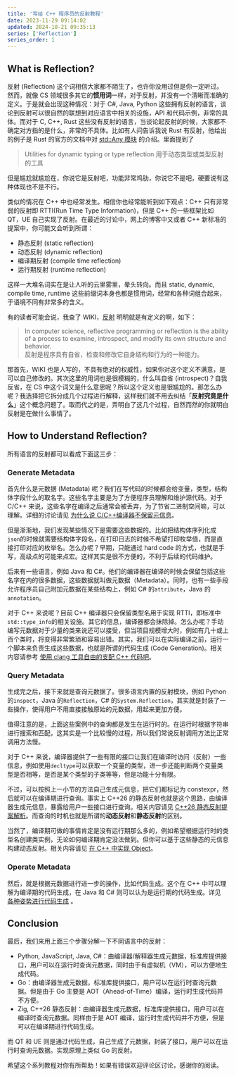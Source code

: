 ```yaml
---
title: '写给 C++ 程序员的反射教程'
date: 2023-11-29 09:14:02
updated: 2024-10-21 09:35:13
series: ['Reflection']
series_order: 1
---
```


## What is Reflection? 

反射 (Reflection) 这个词相信大家都不陌生了，也许你没用过但是你一定听过。然而，就像 CS 领域很多其它的**惯用词**一样，对于反射，并没有一个清晰而准确的定义。于是就会出现这种情况：对于 C#, Java, Python 这些拥有反射的语言，谈论到反射可以很自然的联想到对应语言中相关的设施，API 和代码示例，非常的具体。而对于 C, C++, Rust 这些没有反射的语言，当谈论起反射的时候，大家都不确定对方指的是什么，非常的不具体。比如有人问告诉我说 Rust 有反射，他给出的例子是 Rust 的官方的文档中对 [std::Any 模块](https://doc.rust-lang.org/stable/std/any/index.html) 的介绍。里面提到了

>  Utilities for dynamic typing or type reflection 用于动态类型或类型反射的工具 

但是尴尬就尴尬在，你说它是反射吧，功能非常鸡肋，你说它不是吧，硬要说有这种体现也不是不行。

类似的情况在 C++ 中也经常发生。相信你也经常能听到如下观点：C++ 只有非常弱的反射即 RTTI(Run Time Type Information)，但是 C++ 的一些框架比如 QT，UE 自己实现了反射。在最近的讨论中，网上的博客中又或者 C++ 新标准的提案中，你可能又会听到所谓：

- 静态反射 (static reflection)
- 动态反射 (dynamic reflection)
- 编译期反射 (compile time reflection)
- 运行期反射 (runtime reflection)


这样一大堆名词实在是让人听的云里雾里，晕头转向。而且 static, dynamic, compile time, runtime 这些前缀词本身也都是惯用词，经常和各种词组合起来，于语境不同有非常多的含义。

有的读者可能会说，我查了 WIKI，[反射](https://en.wikipedia.org/wiki/Reflective_programming) 明明就是有定义的啊，如下：

>  In computer science, reflective programming or reflection is the ability of a process to examine, introspect, and modify its own structure and behavior. <br>反射是程序具有自省，检查和修改它自身结构和行为的一种能力。 

那首先，WIKI 也是人写的，不具有绝对的权威性，如果你对这个定义不满意，是可以自己修改的。其次这里的用词也是很模糊的，什么叫自省 (introspect)？自我反省，在 CS 中这个词又是什么意思呢？所以这个定义也是很尴尬的。那怎么办呢？我选择把它拆分成几个过程进行解释，这样我们就不用去纠结「**反射究竟是什么**」这个概念问题了。取而代之的是，弄明白了这几个过程，自然而然的你就明白反射是在做什么事情了。

## How to Understand Reflection? 

所有语言的反射都可以看成下面这三步：

### Generate Metadata 

首先什么是元数据 (Metadata) 呢？我们在写代码的时候都会给变量，类型，结构体字段什么的取名字。这些名字主要是为了方便程序员理解和维护源代码。对于 C/C++ 来说，这些名字在编译之后通常会被丢弃，为了节省二进制空间嘛，可以理解。详细的讨论请见 [为什么说 C/C++编译器不保留元信息](https://www.ykiko.me/zh-cn/articles/670190357)。

但是渐渐地，我们发现某些情况下是需要这些数据的。比如把结构体序列化成`json`的时候就需要结构体字段名，在打印日志的时候不希望打印枚举值，而是直接打印对应的枚举名。怎么办呢？早期，只能通过 hard code 的方式，也就是手写，高级点的可能来点宏。这样其实是很不方便的，不利于后续的代码维护。

后来有一些语言，例如 Java 和 C#。他们的编译器在编译的时候会保留包括这些名字在内的很多数据，这些数据就叫做元数据（Metadata）。同时，也有一些手段允许程序员自己附加元数据在某些结构上，例如 C# 的`attribute`，Java 的`annotation`。

对于 C++ 来说呢？目前 C++ 编译器只会保留类型名用于实现 RTTI，即标准中`std::type_info`的相关设施。其它的信息，编译器都会抹除掉。怎么办呢？手动编写元数据对于少量的类来说还可以接受，但当项目规模增大时，例如有几十或上百个类时，将变得非常繁琐和容易出错。其实，我们可以在实际编译之前，运行一个脚本来负责生成这些数据，也就是所谓的代码生成 (Code Generation)。相关内容请参考 [使用 clang 工具自由的支配 C++ 代码吧](https://www.ykiko.me/zh-cn/articles/669360731)。

### Query Metadata 

生成完之后，接下来就是查询元数据了。很多语言内置的反射模块，例如 Python 的`inspect`，Java 的`Reflection`，C# 的`System.Reflection`，其实就是封装了一些操作，使得用户不用直接接触原始的元数据，用起来更加方便。

值得注意的是，上面这些案例中的查询都是发生在运行时的。在运行时根据字符串进行搜索和匹配，这其实是一个比较慢的过程，所以我们常说反射调用方法比正常调用方法慢。

对于 C++ 来说，编译器提供了一些有限的接口让我们在编译时访问（反射）一些信息，例如使用`decltype`可以获取一个变量的类型，进一步还能判断两个变量类型是否相等，是否是某个类型的子类等等，但是功能十分有限。

不过，可以按照上一小节的方法自己生成元信息，把它们都标记为 constexpr，然后就可以在编译期进行查询。事实上 C++26 的静态反射也就是这个思路，由编译器生成元信息，暴露给用户一些接口进行查询。相关内容请见 [C++26 静态反射提案解析](https://www.ykiko.me/zh-cn/articles/661692275)。而查询的时机也就是所谓的**动态反射**和**静态反射**的区别。

当然了，编译期可做的事情肯定是没有运行期那么多的，例如希望根据运行时的类型名创建类实例，无论如何编译期肯定没法做到。但你可以基于这些静态的元信息构建动态反射。相关内容请见 [在 C++ 中实现 Object](https://www.ykiko.me/zh-cn/articles/670191053)。

### Operate Metadata 

然后，就是根据元数据进行进一步的操作，比如代码生成。这个在 C++ 中可以理解为编译期的代码生成，在 Java 和 C# 则可以认为是运行期的代码生成。详见 [各种姿势进行代码生成](https://www.ykiko.me/zh-cn/articles/669359855) 。

## Conclusion 

最后，我们来用上面三个步骤分解一下不同语言中的反射：

-  Python, JavaScript, Java, C#：由编译器/解释器生成元数据，标准库提供接口，用户可以在运行时查询元数据，同时由于有虚拟机（VM），可以方便地生成代码。
-  Go：由编译器生成元数据，标准库提供接口，用户可以在运行时查询元数据。但是由于 Go 主要是 AOT（Ahead-of-Time）编译，运行时生成代码并不方便。
-  Zig, C++26 静态反射：由编译器生成元数据，标准库提供接口，用户可以在编译时查询元数据。同样由于是 AOT 编译，运行时生成代码并不方便，但是可以在编译期进行代码生成。<br> 


而 QT 和 UE 则是通过代码生成，自己生成了元数据，封装了接口，用户可以在运行时查询元数据。实现原理上类似 Go 的反射。

希望这个系列教程对你有所帮助！如果有错误欢迎评论区讨论，感谢你的阅读。
